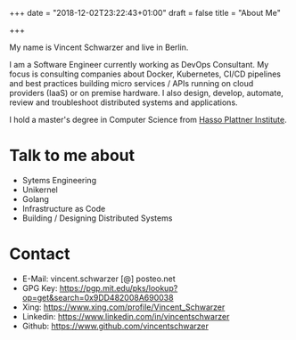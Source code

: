+++
date = "2018-12-02T23:22:43+01:00"
draft = false
title = "About Me"

+++

My name is Vincent Schwarzer and live in Berlin. 

I am a Software Engineer currently working as DevOps Consultant. My focus is consulting companies about Docker, Kubernetes, CI/CD pipelines and best practices building micro services / APIs running on cloud providers (IaaS) or on premise hardware. I also design, develop, automate, review and troubleshoot distributed systems and applications.

I hold a master's degree in Computer Science from [Hasso Plattner Institute](https://www.hpi.de).

# Talk to me about

* Sytems Engineering
* Unikernel
* Golang
* Infrastructure as Code
* Building / Designing Distributed Systems 

# Contact

* E-Mail: vincent.schwarzer [@] posteo.net
* GPG Key: https://pgp.mit.edu/pks/lookup?op=get&search=0x9DD482008A690038
* Xing: https://www.xing.com/profile/Vincent_Schwarzer
* Linkedin: https://www.linkedin.com/in/vincentschwarzer
* Github: https://www.github.com/vincentschwarzer